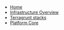 - [Home](./)
- [Infrastructure Overview](../../index.md)
- [Terragrunt stacks](../index.md)
- [Platform Core](index.md)
